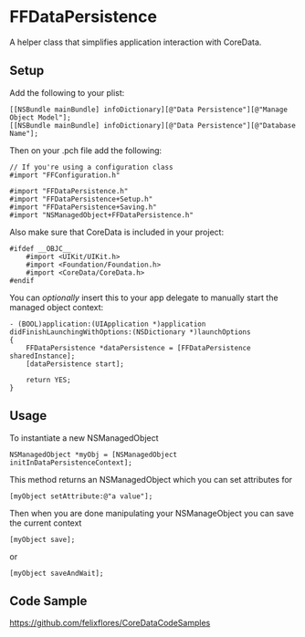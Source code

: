 FFDataPersistence
=================

A helper class that simplifies application interaction with CoreData.

Setup
-----

Add the following to your plist:

	[[NSBundle mainBundle] infoDictionary][@"Data Persistence"][@"Manage Object Model"];
	[[NSBundle mainBundle] infoDictionary][@"Data Persistence"][@"Database Name"];

Then on your .pch file add the following:

	// If you're using a configuration class
	#import "FFConfiguration.h"

	#import "FFDataPersistence.h"
	#import "FFDataPersistence+Setup.h"
	#import "FFDataPersistence+Saving.h"
	#import "NSManagedObject+FFDataPersistence.h"

Also make sure that CoreData is included in your project:

	#ifdef __OBJC__
	    #import <UIKit/UIKit.h>
	    #import <Foundation/Foundation.h>
	    #import <CoreData/CoreData.h>
	#endif


You can *optionally* insert this to your app delegate to manually start the managed object context:

	- (BOOL)application:(UIApplication *)application didFinishLaunchingWithOptions:(NSDictionary *)launchOptions
	{
	    FFDataPersistence *dataPersistence = [FFDataPersistence sharedInstance];
	    [dataPersistence start];
	    
	    return YES;
	}

Usage
-----
To instantiate a new NSManagedObject

	NSManagedObject *myObj = [NSManagedObject initInDataPersistenceContext];

This method returns an NSManagedObject which you can set attributes for

	[myObject setAttribute:@"a value"];

Then when you are done manipulating your NSManageObject you can save the current context

	[myObject save];

or 

	[myObject saveAndWait];

Code Sample
-----------
https://github.com/felixflores/CoreDataCodeSamples